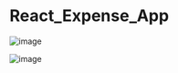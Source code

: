 # React_Expense_App

![image](https://github.com/samira1992/React_Expense_App/assets/49342424/926dea4c-4eec-4733-98a6-f0233faed208)

![image](https://github.com/samira1992/React_Expense_App/assets/49342424/ddbaede6-9d5f-440d-8214-1f227ef373b6)

